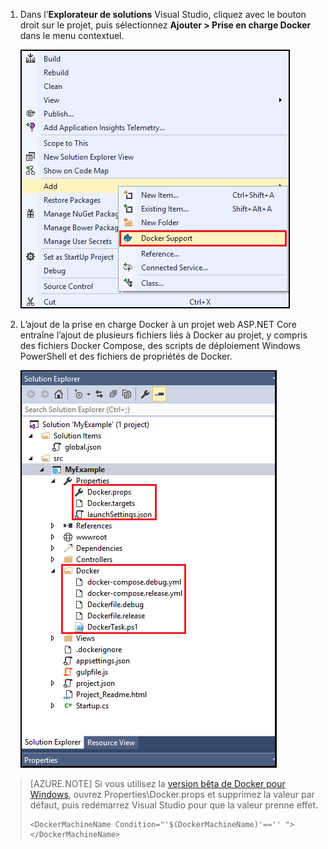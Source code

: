 1. Dans l’**Explorateur de solutions** Visual Studio, cliquez avec le bouton droit sur le projet, puis sélectionnez **Ajouter > Prise en charge Docker** dans le menu contextuel.

    ![Ajouter le menu contextuel Prise en charge Docker](media/vs-azure-tools-docker-add-docker-support/docker-support-context-menu.png)

1. L’ajout de la prise en charge Docker à un projet web ASP.NET Core entraîne l’ajout de plusieurs fichiers liés à Docker au projet, y compris des fichiers Docker Compose, des scripts de déploiement Windows PowerShell et des fichiers de propriétés de Docker.

    ![Fichiers Docker ajoutés au projet](media/vs-azure-tools-docker-add-docker-support/docker-files-added.png)
    
> [AZURE.NOTE] Si vous utilisez la [version bêta de Docker pour Windows](https://beta.docker.com), ouvrez Properties\\Docker.props et supprimez la valeur par défaut, puis redémarrez Visual Studio pour que la valeur prenne effet.
> 
> ```
> <DockerMachineName Condition="'$(DockerMachineName)'=='' "></DockerMachineName>
> ```

<!---HONumber=AcomDC_0921_2016-->